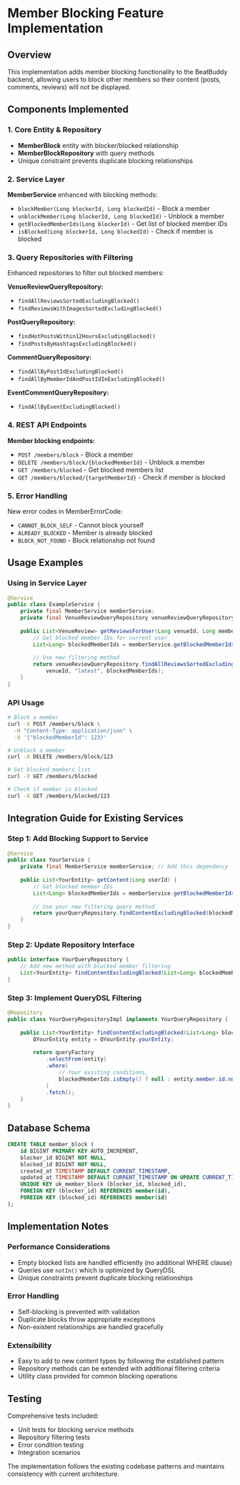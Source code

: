 # Member Blocking Feature Implementation

## Overview
This implementation adds member blocking functionality to the BeatBuddy backend, allowing users to block other members so their content (posts, comments, reviews) will not be displayed.

## Components Implemented

### 1. Core Entity & Repository
- **MemberBlock** entity with blocker/blocked relationship
- **MemberBlockRepository** with query methods
- Unique constraint prevents duplicate blocking relationships

### 2. Service Layer
**MemberService** enhanced with blocking methods:
- `blockMember(Long blockerId, Long blockedId)` - Block a member
- `unblockMember(Long blockerId, Long blockedId)` - Unblock a member  
- `getBlockedMemberIds(Long blockerId)` - Get list of blocked member IDs
- `isBlocked(Long blockerId, Long blockedId)` - Check if member is blocked

### 3. Query Repositories with Filtering
Enhanced repositories to filter out blocked members:

**VenueReviewQueryRepository:**
- `findAllReviewsSortedExcludingBlocked()`
- `findReviewsWithImagesSortedExcludingBlocked()`

**PostQueryRepository:**
- `findHotPostsWithin12HoursExcludingBlocked()`
- `findPostsByHashtagsExcludingBlocked()`

**CommentQueryRepository:**
- `findAllByPostIdExcludingBlocked()`
- `findAllByMemberIdAndPostIdInExcludingBlocked()`

**EventCommentQueryRepository:**
- `findAllByEventExcludingBlocked()`

### 4. REST API Endpoints
**Member blocking endpoints:**
- `POST /members/block` - Block a member
- `DELETE /members/block/{blockedMemberId}` - Unblock a member
- `GET /members/blocked` - Get blocked members list
- `GET /members/blocked/{targetMemberId}` - Check if member is blocked

### 5. Error Handling
New error codes in MemberErrorCode:
- `CANNOT_BLOCK_SELF` - Cannot block yourself
- `ALREADY_BLOCKED` - Member is already blocked
- `BLOCK_NOT_FOUND` - Block relationship not found

## Usage Examples

### Using in Service Layer
```java
@Service
public class ExampleService {
    private final MemberService memberService;
    private final VenueReviewQueryRepository venueReviewQueryRepository;
    
    public List<VenueReview> getReviewsForUser(Long venueId, Long memberId) {
        // Get blocked member IDs for current user
        List<Long> blockedMemberIds = memberService.getBlockedMemberIds(memberId);
        
        // Use new filtering method
        return venueReviewQueryRepository.findAllReviewsSortedExcludingBlocked(
            venueId, "latest", blockedMemberIds);
    }
}
```

### API Usage
```bash
# Block a member
curl -X POST /members/block \
  -H "Content-Type: application/json" \
  -d '{"blockedMemberId": 123}'

# Unblock a member  
curl -X DELETE /members/block/123

# Get blocked members list
curl -X GET /members/blocked

# Check if member is blocked
curl -X GET /members/blocked/123
```

## Integration Guide for Existing Services

### Step 1: Add Blocking Support to Service
```java
@Service 
public class YourService {
    private final MemberService memberService; // Add this dependency
    
    public List<YourEntity> getContent(Long userId) {
        // Get blocked member IDs
        List<Long> blockedMemberIds = memberService.getBlockedMemberIds(userId);
        
        // Use your new filtering query method
        return yourQueryRepository.findContentExcludingBlocked(blockedMemberIds);
    }
}
```

### Step 2: Update Repository Interface
```java
public interface YourQueryRepository {
    // Add new method with blocked member filtering
    List<YourEntity> findContentExcludingBlocked(List<Long> blockedMemberIds);
}
```

### Step 3: Implement QueryDSL Filtering
```java
@Repository
public class YourQueryRepositoryImpl implements YourQueryRepository {
    
    public List<YourEntity> findContentExcludingBlocked(List<Long> blockedMemberIds) {
        QYourEntity entity = QYourEntity.yourEntity;
        
        return queryFactory
            .selectFrom(entity)
            .where(
                // Your existing conditions,
                blockedMemberIds.isEmpty() ? null : entity.member.id.notIn(blockedMemberIds)
            )
            .fetch();
    }
}
```

## Database Schema
```sql
CREATE TABLE member_block (
    id BIGINT PRIMARY KEY AUTO_INCREMENT,
    blocker_id BIGINT NOT NULL,
    blocked_id BIGINT NOT NULL,
    created_at TIMESTAMP DEFAULT CURRENT_TIMESTAMP,
    updated_at TIMESTAMP DEFAULT CURRENT_TIMESTAMP ON UPDATE CURRENT_TIMESTAMP,
    UNIQUE KEY uk_member_block (blocker_id, blocked_id),
    FOREIGN KEY (blocker_id) REFERENCES member(id),
    FOREIGN KEY (blocked_id) REFERENCES member(id)
);
```

## Implementation Notes

### Performance Considerations
- Empty blocked lists are handled efficiently (no additional WHERE clause)
- Queries use `notIn()` which is optimized by QueryDSL
- Unique constraints prevent duplicate blocking relationships

### Error Handling
- Self-blocking is prevented with validation
- Duplicate blocks throw appropriate exceptions
- Non-existent relationships are handled gracefully

### Extensibility
- Easy to add to new content types by following the established pattern
- Repository methods can be extended with additional filtering criteria
- Utility class provided for common blocking operations

## Testing
Comprehensive tests included:
- Unit tests for blocking service methods
- Repository filtering tests
- Error condition testing
- Integration scenarios

The implementation follows the existing codebase patterns and maintains consistency with current architecture.